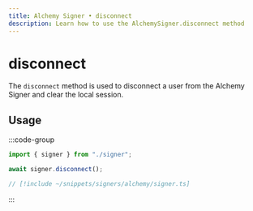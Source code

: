 ```yaml
---
title: Alchemy Signer • disconnect
description: Learn how to use the AlchemySigner.disconnect method
---
```



# disconnect

The `disconnect` method is used to disconnect a user from the Alchemy Signer and clear the local session.

## Usage

:::code-group

```ts [example.ts]
import { signer } from "./signer";

await signer.disconnect();
```

```ts [signer.ts]
// [!include ~/snippets/signers/alchemy/signer.ts]
```

:::

